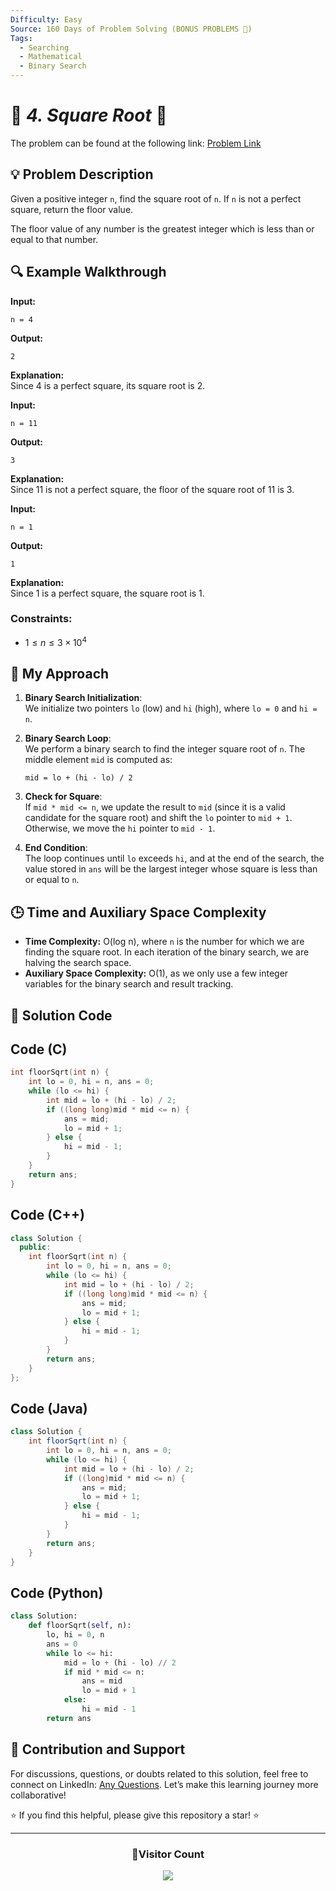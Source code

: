 ```yaml
---
Difficulty: Easy
Source: 160 Days of Problem Solving (BONUS PROBLEMS 🎁)
Tags:
  - Searching
  - Mathematical
  - Binary Search
---
```


# 🚀 _4. Square Root_ 🧠

The problem can be found at the following link: [Problem Link](https://www.geeksforgeeks.org/batch/gfg-160-problems/track/searching-bonus-problems/problem/square-root)

## 💡 **Problem Description**

Given a positive integer `n`, find the square root of `n`. If `n` is not a perfect square, return the floor value.

The floor value of any number is the greatest integer which is less than or equal to that number.

## **🔍 Example Walkthrough**

**Input:**

```
n = 4
```

**Output:**

```
2
```

**Explanation:**  
Since 4 is a perfect square, its square root is 2.

**Input:**

```
n = 11
```

**Output:**

```
3
```

**Explanation:**  
Since 11 is not a perfect square, the floor of the square root of 11 is 3.

**Input:**

```
n = 1
```

**Output:**

```
1
```

**Explanation:**  
Since 1 is a perfect square, the square root is 1.

### Constraints:

- $1 ≤ n ≤ 3 \times 10^4$

## 🎯 **My Approach**

1. **Binary Search Initialization**:  
   We initialize two pointers `lo` (low) and `hi` (high), where `lo = 0` and `hi = n`.

2. **Binary Search Loop**:  
   We perform a binary search to find the integer square root of `n`. The middle element `mid` is computed as:

   ```
   mid = lo + (hi - lo) / 2
   ```

3. **Check for Square**:  
   If `mid * mid <= n`, we update the result to `mid` (since it is a valid candidate for the square root) and shift the `lo` pointer to `mid + 1`. Otherwise, we move the `hi` pointer to `mid - 1`.

4. **End Condition**:  
   The loop continues until `lo` exceeds `hi`, and at the end of the search, the value stored in `ans` will be the largest integer whose square is less than or equal to `n`.

## 🕒 **Time and Auxiliary Space Complexity**

- **Time Complexity:** O(log n), where `n` is the number for which we are finding the square root. In each iteration of the binary search, we are halving the search space.
- **Auxiliary Space Complexity:** O(1), as we only use a few integer variables for the binary search and result tracking.

## 📝 **Solution Code**

## Code (C)

```c
int floorSqrt(int n) {
    int lo = 0, hi = n, ans = 0;
    while (lo <= hi) {
        int mid = lo + (hi - lo) / 2;
        if ((long long)mid * mid <= n) {
            ans = mid;
            lo = mid + 1;
        } else {
            hi = mid - 1;
        }
    }
    return ans;
}
```

## Code (C++)

```cpp
class Solution {
  public:
    int floorSqrt(int n) {
        int lo = 0, hi = n, ans = 0;
        while (lo <= hi) {
            int mid = lo + (hi - lo) / 2;
            if ((long long)mid * mid <= n) {
                ans = mid;
                lo = mid + 1;
            } else {
                hi = mid - 1;
            }
        }
        return ans;
    }
};
```

## Code (Java)

```java
class Solution {
    int floorSqrt(int n) {
        int lo = 0, hi = n, ans = 0;
        while (lo <= hi) {
            int mid = lo + (hi - lo) / 2;
            if ((long)mid * mid <= n) {
                ans = mid;
                lo = mid + 1;
            } else {
                hi = mid - 1;
            }
        }
        return ans;
    }
}
```

## Code (Python)

```python
class Solution:
    def floorSqrt(self, n):
        lo, hi = 0, n
        ans = 0
        while lo <= hi:
            mid = lo + (hi - lo) // 2
            if mid * mid <= n:
                ans = mid
                lo = mid + 1
            else:
                hi = mid - 1
        return ans
```

## 📢 **Contribution and Support**

For discussions, questions, or doubts related to this solution, feel free to connect on LinkedIn: [Any Questions](https://www.linkedin.com/in/patel-hetkumar-sandipbhai-8b110525a/). Let’s make this learning journey more collaborative!

⭐ If you find this helpful, please give this repository a star! ⭐

---

<div align="center">
  <h3><b>📍Visitor Count</b></h3>
</div>

<p align="center">
  <img src="https://profile-counter.glitch.me/Hunterdii/count.svg" />
</p>
